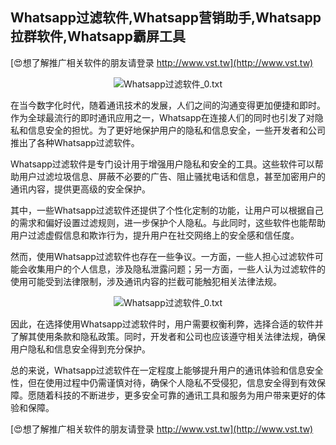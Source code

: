 ## **Whatsapp过滤软件,Whatsapp营销助手,Whatsapp拉群软件,Whatsapp霸屏工具**

[😍想了解推广相关软件的朋友请登录 http://www.vst.tw](http://www.vst.tw)

 <center><img src="https://vst.tw/MP4/tuiguang/png/6.png" alt="Whatsapp过滤软件_0.txt"></center>

在当今数字化时代，随着通讯技术的发展，人们之间的沟通变得更加便捷和即时。作为全球最流行的即时通讯应用之一，Whatsapp在连接人们的同时也引发了对隐私和信息安全的担忧。为了更好地保护用户的隐私和信息安全，一些开发者和公司推出了各种Whatsapp过滤软件。

Whatsapp过滤软件是专门设计用于增强用户隐私和安全的工具。这些软件可以帮助用户过滤垃圾信息、屏蔽不必要的广告、阻止骚扰电话和信息，甚至加密用户的通讯内容，提供更高级的安全保护。

其中，一些Whatsapp过滤软件还提供了个性化定制的功能，让用户可以根据自己的需求和偏好设置过滤规则，进一步保护个人隐私。与此同时，这些软件也能帮助用户过滤虚假信息和欺诈行为，提升用户在社交网络上的安全感和信任度。

然而，使用Whatsapp过滤软件也存在一些争议。一方面，一些人担心过滤软件可能会收集用户的个人信息，涉及隐私泄露问题；另一方面，一些人认为过滤软件的使用可能受到法律限制，涉及通讯内容的拦截可能触犯相关法律法规。

 <center><img src="https://vst.tw/MP4/tuiguang/png/5.png" alt="Whatsapp过滤软件_0.txt"></center>

因此，在选择使用Whatsapp过滤软件时，用户需要权衡利弊，选择合适的软件并了解其使用条款和隐私政策。同时，开发者和公司也应该遵守相关法律法规，确保用户隐私和信息安全得到充分保护。

总的来说，Whatsapp过滤软件在一定程度上能够提升用户的通讯体验和信息安全性，但在使用过程中仍需谨慎对待，确保个人隐私不受侵犯，信息安全得到有效保障。愿随着科技的不断进步，更多安全可靠的通讯工具和服务为用户带来更好的体验和保障。

[😍想了解推广相关软件的朋友请登录 http://www.vst.tw](http://www.vst.tw)



